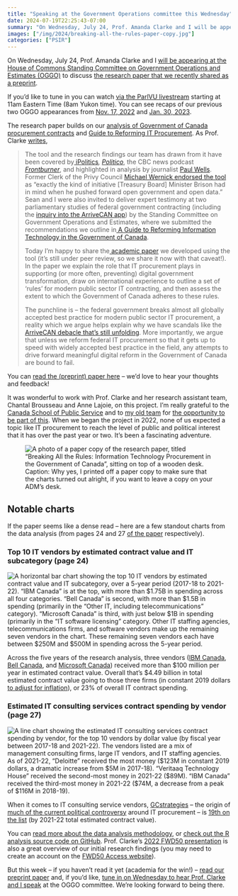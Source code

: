 ```yaml
---
title: "Speaking at the Government Operations committee this Wednesday"
date: 2024-07-19T22:25:43-07:00
summary: "On Wednesday, July 24, Prof. Amanda Clarke and I will be appearing at the House of Commons Standing Committee on Government Operations and Estimates (OGGO) to discuss the research paper that we recently shared as a preprint. If you’d like to tune in you can watch via the ParlVU livestream starting at 11am Eastern Time (8am Yukon time)."
images: ["/img/2024/breaking-all-the-rules-paper-copy.jpg"]
categories: ["PSIR"]
---
```


On Wednesday, July 24, Prof. Amanda Clarke and I [will be appearing at the House of Commons Standing Committee on Government Operations and Estimates (OGGO)](https://www.ourcommons.ca/DocumentViewer/en/44-1/OGGO/meeting-133/notice) to discuss [the research paper that we recently shared as a preprint](https://amandaclarke.ca/new-paper-on-federal-government-it-contracting/). 

If you’d like to tune in you can watch [via the ParlVU livestream](https://parlvu.parl.gc.ca/Harmony/en/PowerBrowser/PowerBrowserV2?fk=12841867) starting at 11am Eastern Time (8am Yukon time). You can see recaps of our previous two OGGO appearances from [Nov. 17, 2022](https://www.ourcommons.ca/DocumentViewer/en/44-1/OGGO/meeting-39/notice) and [Jan. 30, 2023](https://www.ourcommons.ca/DocumentViewer/en/44-1/OGGO/meeting-48/notice).

The research paper builds on our [analysis of Government of Canada procurement contracts](https://govcanadacontracts.ca/) and [Guide to Reforming IT Procurement](https://govcanadacontracts.ca/it-procurement-guide/). As Prof. Clarke [writes](https://amandaclarke.ca/new-paper-on-federal-government-it-contracting/),


> The tool and the research findings our team has drawn from it have been covered by[ iPolitics](https://www.ipolitics.ca/news/will-the-canadian-government-build-or-break-trust-in-the-digital-era)_, [Politico](https://www.politico.com/newsletters/ottawa-playbook/2022/09/06/the-other-leadership-race-00054850)_, the CBC news podcast _[Frontburner](https://www.cbc.ca/listen/cbc-podcasts/209-front-burner/episode/15961553-mckinsey-contracts-top-dollar100m-under-justin-trudeau)_, and highlighted in analysis by journalist [Paul Wells](https://paulwells.substack.com/p/shine-a-brighter-light-on-contract). Former Clerk of the Privy Council [Michael Wernick endorsed the tool](https://www.linkedin.com/posts/michael-wernick-81ab7328_how-much-does-the-canadian-government-spend-activity-6972880249575374848-o-Ko?utm_source=share&utm_medium=member_desktop) as “exactly the kind of initiative [Treasury Board] Minister Brison had in mind when he pushed forward open government and open data.” Sean and I were also invited to deliver expert testimony at two parliamentary studies of federal government contracting (including the [inquiry into the ArriveCAN app](https://www.ourcommons.ca/DocumentViewer/en/44-1/OGGO/meeting-39/notice)) by the Standing Committee on Government Operations and Estimates, where we submitted the recommendations we outline in[ A Guide to Reforming Information Technology in the Government of Canada](https://govcanadacontracts.ca/it-procurement-guide/).
> 
> Today I’m happy to share the[ academic paper](https://amandaclarke.ca/wp-content/uploads/2024/07/2024-06-28-Breaking-All-the-Rules-Information-Technology-Procurement-in-the-Government-of-Canada-for-distribution.pdf) we developed using the tool (it’s still under peer review, so we share it now with that caveat!). In the paper we explain the role that IT procurement plays in supporting (or more often, preventing) digital government transformation, draw on international experience to outline a set of ‘rules’ for modern public sector IT contracting, and then assess the extent to which the Government of Canada adheres to these rules.
> 
> The punchline is – the federal government breaks almost all globally accepted best practice for modern public sector IT procurement, a reality which we argue helps explain why we have scandals like the[ ArriveCAN debacle that’s still unfolding](https://policyoptions.irpp.org/magazines/february-2024/arrivecan-deeper-reforms/). More importantly, we argue that unless we reform federal IT procurement so that it gets up to speed with widely accepted best practice in the field, any attempts to drive forward meaningful digital reform in the Government of Canada are bound to fail.

You can [read the (preprint) paper here](https://amandaclarke.ca/wp-content/uploads/2024/07/2024-06-28-Breaking-All-the-Rules-Information-Technology-Procurement-in-the-Government-of-Canada-for-distribution.pdf) – we’d love to hear your thoughts and feedback! 

It was wonderful to work with Prof. Clarke and her research assistant team, Chantal Brousseau and Anne Lajoie, on this project. I’m really grateful to the [Canada School of Public Service](https://www.csps-efpc.gc.ca/partnerships/psir-eng.aspx) and to [my old team](https://digital.canada.ca/) for [the opportunity to be part of this](/2022/03/16/joining-carleton-university-as-a-public-servant-in-residence/). When we began the project in 2022, none of us expected a topic like IT procurement to reach the level of public and political interest that it has over the past year or two. It’s been a fascinating adventure.

<figure>
  <img src="/img/2024/breaking-all-the-rules-paper-copy.jpg" class="img-fluid" alt="A photo of a paper copy of the research paper, titled “Breaking All the Rules: Information Technology Procurement in the Government of Canada”, sitting on top of a wooden desk.">
  <figcaption><span class="sr-only">Caption: </span>Why yes, I printed off a paper copy to make sure that the charts turned out alright, if you want to leave a copy on your ADM’s desk.</figcaption>
</figure>

## Notable charts

If the paper seems like a dense read – here are a few standout charts from the data analysis (from pages 24 and 27 [of the paper](https://amandaclarke.ca/wp-content/uploads/2024/07/2024-06-28-Breaking-All-the-Rules-Information-Technology-Procurement-in-the-Government-of-Canada-for-distribution.pdf) respectively). 

### Top 10 IT vendors by estimated contract value and IT subcategory (page 24)

<img src="/img/2024/breaking-all-the-rules-figure-4.svg" class="img-fluid" alt="A horizontal bar chart showing the top 10 IT vendors by estimated contract value and IT subcategory, over a 5-year period (2017-18 to 2021-22). “IBM Canada” is at the top, with more than $1.75B in spending across all four categories. “Bell Canada” is second, with more than $1.5B in spending (primarily in the “Other IT, including telecommunications” category). “Microsoft Canada” is third, with just below $1B in spending (primarily in the “IT software licensing” category. Other IT staffing agencies, telecommunications firms, and software vendors make up the remaining seven vendors in the chart. These remaining seven vendors each have between $250M and $500M in spending across the 5-year period.">

Across the five years of the research analysis, three vendors ([IBM Canada](https://govcanadacontracts.ca/vendors/ibm_canada/), [Bell Canada](https://govcanadacontracts.ca/vendors/bell_canada/), and [Microsoft Canada](https://govcanadacontracts.ca/vendors/microsoft_canada/)) received more than $100 million per year in estimated contract value. Overall that’s $4.49 billion in total estimated contract value going to those three firms (in constant 2019 dollars [to adjust for inflation](https://govcanadacontracts.ca/methodology/#calculate-spending-over-time)), or 23% of overall IT contract spending.

### Estimated IT consulting services contract spending by vendor (page 27)

<img src="/img/2024/breaking-all-the-rules-figure-5.svg" class="img-fluid" alt="A line chart showing the estimated IT consulting services contract spending by vendor, for the top 10 vendors by dollar value (by fiscal year between 2017-18 and 2021-22). The vendors listed are a mix of management consulting firms, large IT vendors, and IT staffing agencies. As of 2021-22, “Deloitte” received the most money ($123M in constant 2019 dollars, a dramatic increase from $5M in 2017-18). “Veritaaq Technology House” received the second-most money in 2021-22 ($89M). “IBM Canada” received the third-most money in 2021-22 ($74M, a decrease from a peak of $116M in 2018-19).">

When it comes to IT consulting service vendors, [GCstrategies](https://govcanadacontracts.ca/vendors/gc_strategies/) – the origin of [much of the current political controversy](https://www.theglobeandmail.com/politics/article-suspended-officials-allege-broad-cover-up-of-arrivecan-cost-overruns/) around IT procurement – is [19th on the list](https://govcanadacontracts.ca/it_subcategories/it_consulting_services/) (by 2021-22 total estimated contract value). 

You can [read more about the data analysis methodology](https://govcanadacontracts.ca/methodology/), or [check out the R analysis source code on GitHub](https://github.com/GoC-Spending/contracts-data). Prof. Clarke’s [2022 FWD50 presentation](https://access.fwd50.com/c/ama/ama-the-state-of-government-vendor-relations) is also a great overview of our initial research findings (you may need to create an account on the [FWD50 Access website](https://access.fwd50.com/)).

But this week – if you haven’t read it yet (academia for the win!) – [read our preprint paper](https://amandaclarke.ca/wp-content/uploads/2024/07/2024-06-28-Breaking-All-the-Rules-Information-Technology-Procurement-in-the-Government-of-Canada-for-distribution.pdf) and, if you’d like, [tune in on Wednesday to hear Prof. Clarke and I speak](https://www.ourcommons.ca/DocumentViewer/en/44-1/OGGO/meeting-133/notice) at the OGGO committee. We’re looking forward to being there.
